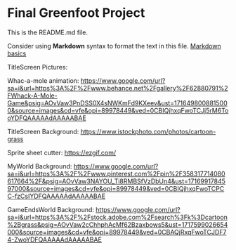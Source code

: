 # Final Greenfoot Project
This is the README.md file.

Consider using **Markdown** syntax to format the text in this file. [Markdown basics](https://www.markdownguide.org/getting-started/)



TitleScreen Pictures:

Whac-a-mole animation: https://www.google.com/url?sa=i&url=https%3A%2F%2Fwww.behance.net%2Fgallery%2F62880791%2FWhack-A-Mole-Game&psig=AOvVaw3PnDSS0X4sNWKmFd9KXeev&ust=1716498008815000&source=images&cd=vfe&opi=89978449&ved=0CBIQjhxqFwoTCJj5rM6TooYDFQAAAAAdAAAAABAE


TitleScreen Background: https://www.istockphoto.com/photos/cartoon-grass 


Sprite sheet cutter: https://ezgif.com/ 


MyWorld Background: https://www.google.com/url?sa=i&url=https%3A%2F%2Fwww.pinterest.com%2Fpin%2F358317714080617664%2F&psig=AOvVaw3NAYOU_Ti8RMBSfVzDbUn4&ust=1716991784597000&source=images&cd=vfe&opi=89978449&ved=0CBIQjhxqFwoTCPCC-fzCsIYDFQAAAAAdAAAAABAE

GameEndsWorld Background:
https://www.google.com/url?sa=i&url=https%3A%2F%2Fstock.adobe.com%2Fsearch%3Fk%3Dcartoon%2Bgrass&psig=AOvVaw2cChhphAcMf62Bzaxbows5&ust=1717599026654000&source=images&cd=vfe&opi=89978449&ved=0CBAQjRxqFwoTCJDF74-ZwoYDFQAAAAAdAAAAABAE 
